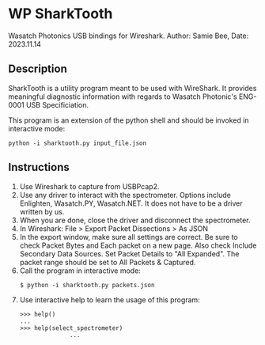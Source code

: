 # WP SharkTooth

Wasatch Photonics USB bindings for Wireshark.
Author: Samie Bee, Date: 2023.11.14

## Description

SharkTooth is a utility program meant to be used with WireShark.
It provides meaningful diagnostic information with regards to
Wasatch Photonic's ENG-0001 USB Specificiation.

This program is an extension of the python shell and should be
invoked in interactive mode:

    python -i sharktooth.py input_file.json

## Instructions

1. Use Wireshark to capture from USBPcap2.
2. Use any driver to interact with the spectrometer.
   Options include Enlighten, Wasatch.PY, Wasatch.NET.
   It does not have to be a driver written by us.
3. When you are done, close the driver and disconnect the
   spectrometer.
4. In Wireshark: File > Export Packet Dissections > As JSON
5. In the export window, make sure all settings are correct.
   Be sure to check Packet Bytes and Each packet on a new page.
   Also check Include Secondary Data Sources.
   Set Packet Details to "All Expanded".
   The packet range should be set to All Packets & Captured.
6. Call the program in interactive mode:
   ```
   $ python -i sharktooth.py packets.json
   ```
8. Use interactive help to learn the usage of this program:
   ```
   >>> help()
   ...
   >>> help(select_spectrometer)
                 ...
   ```
